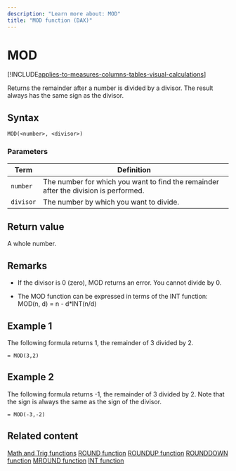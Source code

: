 ```yaml
---
description: "Learn more about: MOD"
title: "MOD function (DAX)"
---
```

# MOD

[!INCLUDE[applies-to-measures-columns-tables-visual-calculations](includes/applies-to-measures-columns-tables-visual-calculations.md)]

Returns the remainder after a number is divided by a divisor. The result always has the same sign as the divisor.

## Syntax

```dax
MOD(<number>, <divisor>)
```

### Parameters

|Term|Definition|
|--------|--------------|
|`number`|The number for which you want to find the remainder after the division is performed.|
|`divisor`|The number by which you want to divide.|

## Return value

A whole number.

## Remarks

- If the divisor is 0 (zero), MOD returns an error. You cannot divide by 0.

- The MOD function can be expressed in terms of the INT function: MOD(n, d) = n - d*INT(n/d)

## Example 1

The following formula returns 1, the remainder of 3 divided by 2.

```dax
= MOD(3,2)
```

## Example 2

The following formula returns -1, the remainder of 3 divided by 2. Note that the sign is always the same as the sign of the divisor.

```dax
= MOD(-3,-2)
```

## Related content

[Math and Trig functions](math-and-trig-functions-dax.md)
[ROUND function](round-function-dax.md)
[ROUNDUP function](roundup-function-dax.md)
[ROUNDDOWN function](rounddown-function-dax.md)
[MROUND function](mround-function-dax.md)
[INT function](int-function-dax.md)
